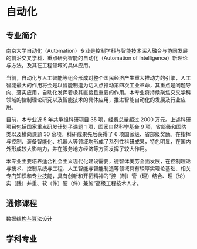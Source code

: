 # 自动化

## 专业简介

南京大学自动化（Automation）专业是控制学科与智能技术深入融合与协同发展的前沿交叉学科，重点研究智能的自动化（Automation of Intelligence）新理论与方法，及其在工程领域的具体应用。

当前，自动化与人工智能等组合形成对整个国民经济产生重大推动力的引擎，人工智能最大的作用将会是以智能制造为切入点推动第四次工业革命，其重点是问题导向、落实应用，自动化发挥着极其直接且重要的作用。本专业将持续聚焦交叉学科领域的控制理论研究以及智能技术的具体应用，推进智能自动化的发展及行业应用。

目前，本专业近 5 年共承担科研项目 35 项，经费总量超过 2000 万元。上述科研项目包括国家重点研发计划子课题 1 项，国家自然科学基金 9 项，省部级和国防类以及横向课题 30 余项，科研成果先后获得了 6 项国家级、省部级奖励。在指挥与控制、装备智能化、机器人等领域均形成了系列性科研成果，特色明显，在国内外形成较大影响力，并在服务地方经济等方面发挥了较大作用。

本专业主要培养适合社会主义现代化建设需要，德智体美劳全面发展，在控制理论与技术、控制系统与工程、人工智能与智能制造等领域具有较厚实理论基础、相关专门知识和专业技能，具有创新和开拓精神的“控（制）管（理）结合、理（论）实（践）并重、软（件）硬（件）兼施”高级工程技术人才。

## 通修课程

[数据结构与算法设计](../cs/dsa/dsa.md)

## 学科专业

